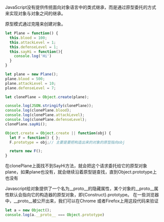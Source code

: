 JavaScript没有提供传统面向对象语言中的类式继承，而是通过原型委托的方式来实现对象与对象之间的继承。

原型模式通过克隆来创建对象。


```javascript
let Plane = function() {
  this.blood = 100;
  this.attackLevel = 1;
  this.defenseLevel = 1;
  this.sayHi = function(){
    console.log('Hi')
  }
}

let plane = new Plane();
plane.blood = 500;
plane.attackLevel = 10;
plane.defenseLevel = 7;

let clonePlane = Object.create(plane);

console.log(JSON.stringify(clonePlane));
console.log(clonePlane.blood);
console.log(clonePlane.attackLevel);
console.log(clonePlane.defenseLevel);
clonePlane.sayHi();

Object.create = Object.create || function(obj) {
  let F = function() { };
  F.prototype = obj;// 主要是要把构造出来的对象的原型指向obj

  return new F();
}

```

在clonePlane上面找不到SayHi方法，就会把这个请求委托给它的原型对象plane，如果plane也没有，就会继续沿着原型链查找，直到Object.prototype上也没有

Javascript给对象提供了一个名为__proto__的隐藏属性，某个对象的__proto__属性默认会指向它的构造器的原型对象，即{Construct}.prototype。 在一些浏览器中，__proto__被公开出来，我们可以在Chrome 或者Firefox上用这段代码来验证
```javascript
let a = new Object();
console.log(a.__proto__ === Object.prototype)
```
